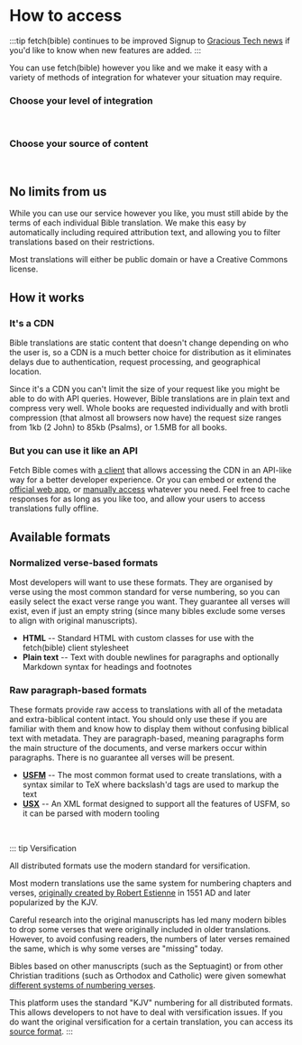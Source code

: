 
# How to access


:::tip fetch(bible) continues to be improved
Signup to [Gracious Tech news](https://gracious.tech/contact) if you'd like to know when new features are added.
:::


You can use fetch(bible) however you like and we make it easy with a variety of methods of integration for whatever your situation may require.

### Choose your level of integration
<p>
    <VPButton href='/access/app/' text="UI" theme='alt'></VPButton>
    &nbsp;
    <VPButton href='/access/client/' text="API" theme='alt'></VPButton>
    &nbsp;
    <VPButton href='/access/manual/' text="Manual" theme='alt'></VPButton>
</p>


### Choose your source of content
<p>
    <VPButton href='/access/collections/' text="Official" theme='alt'></VPButton>
    &nbsp;
    <VPButton href='/access/collections/' text="Custom" theme='alt'></VPButton>
</p>


## No limits from us
While you can use our service however you like, you must still abide by the terms of each individual Bible translation. We make this easy by automatically including required attribution text, and allowing you to filter translations based on their restrictions.

Most translations will either be public domain or have a Creative Commons license.

## How it works

### It's a CDN
Bible translations are static content that doesn't change depending on who the user is, so a CDN is a much better choice for distribution as it eliminates delays due to authentication, request processing, and geographical location.

Since it's a CDN you can't limit the size of your request like you might be able to do with API queries. However, Bible translations are in plain text and compress very well. Whole books are requested individually and with brotli compression (that almost all browsers now have) the request size ranges from 1kb (2 John) to 85kb (Psalms), or 1.5MB for all books.

### But you can use it like an API
Fetch Bible comes with [a client](/access/client/) that allows accessing the CDN in an API-like way for a better developer experience. Or you can embed or extend the [official web app](/access/app/), or [manually access](/access/manual/) whatever you need. Feel free to cache responses for as long as you like too, and allow your users to access translations fully offline.


## Available formats

### Normalized verse-based formats

Most developers will want to use these formats. They are organised by verse using the most common standard for verse numbering, so you can easily select the exact verse range you want. They guarantee all verses will exist, even if just an empty string (since many bibles exclude some verses to align with original manuscripts).

 * __HTML__ -- Standard HTML with custom classes for use with the fetch(bible) client stylesheet
 * __Plain text__ -- Text with double newlines for paragraphs and optionally Markdown syntax for headings and footnotes


### Raw paragraph-based formats

These formats provide raw access to translations with all of the metadata and extra-biblical content intact. You should only use these if you are familiar with them and know how to display them without confusing biblical text with metadata. They are paragraph-based, meaning paragraphs form the main structure of the documents, and verse markers occur within paragraphs. There is no guarantee all verses will be present.

 * __[USFM](https://ubsicap.github.io/usfm/)__ -- The most common format used to create translations, with a syntax similar to TeX where backslash'd tags are used to markup the text
 * __[USX](https://ubsicap.github.io/usx/)__ -- An XML format designed to support all the features of USFM, so it can be parsed with modern tooling

&nbsp;

::: tip Versification

All distributed formats use the modern standard for versification.

Most modern translations use the same system for numbering chapters and verses, [originally created by Robert Estienne](https://en.wikipedia.org/wiki/Chapters_and_verses_of_the_Bible#Verses) in 1551 AD and later popularized by the KJV.

Careful research into the original manuscripts has led many modern bibles to drop some verses that were originally included in older translations. However, to avoid confusing readers, the numbers of later verses remained the same, which is why some verses are "missing" today.

Bibles based on other manuscripts (such as the Septuagint) or from other Christian traditions (such as Orthodox and Catholic) were given somewhat [different systems of numbering verses](https://github.com/Copenhagen-Alliance/versification-specification/tree/master/versification-mappings/standard-mappings).

This platform uses the standard "KJV" numbering for all distributed formats. This allows developers to not have to deal with versification issues. If you do want the original versification for a certain translation, you can access its [source format](https://github.com/gracious-tech/fetch_collection).
:::
